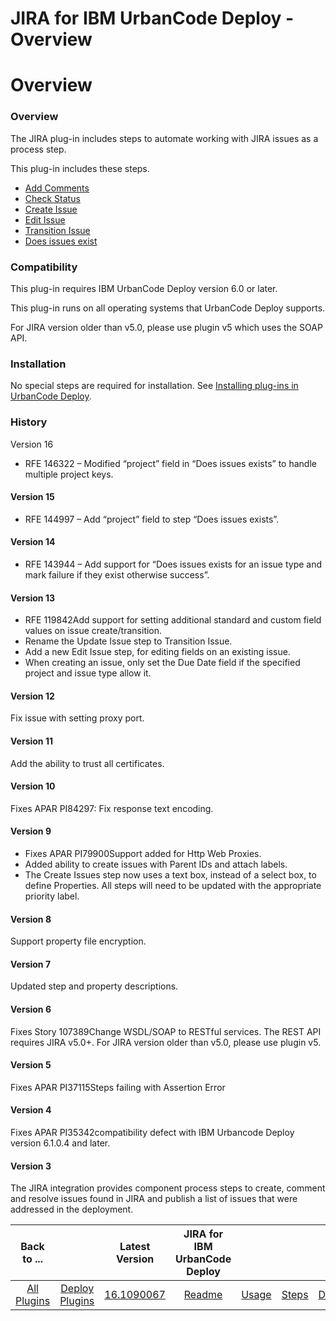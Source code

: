 
JIRA for IBM UrbanCode Deploy - Overview
========================================

# Overview


### Overview




The JIRA plug-in includes steps to automate working with JIRA issues as a process step.

This plug-in includes these steps.

* [Add Comments](#add_comments)
* [Check Status](#check_status)
* [Create Issue](#create_issue)
* [Edit Issue](#edit_issue)
* [Transition Issue](#transition_issue)
* [Does issues exist](#does_issues_exist)

### Compatibility

This plug-in requires IBM UrbanCode Deploy version 6.0 or later.

This plug-in runs on all operating systems that UrbanCode Deploy supports.

For JIRA version older than v5.0, please use plugin v5 which uses the SOAP API.

### Installation

No special steps are required for installation. See [Installing plug-ins in UrbanCode Deploy](https://community.ibm.com/community/user/wasdevops/blogs/laurel-dickson-bull1/2022/06/13/install-plugins "Installing plug-ins in UrbanCode Deploy").

### History

Version 16
* RFE 146322 – Modified “project” field in “Does issues exists” to handle multiple project keys.

#### Version 15

* RFE 144997 – Add “project” field to step “Does issues exists”.

#### Version 14

* RFE 143944 – Add support for “Does issues exists for an issue type and mark failure if they exist otherwise success”.

#### Version 13

* RFE 119842Add support for setting additional standard and custom field values on issue create/transition.
* Rename the Update Issue step to Transition Issue.
* Add a new Edit Issue step, for editing fields on an existing issue.
* When creating an issue, only set the Due Date field if the specified project and issue type allow it.

#### Version 12

Fix issue with setting proxy port.

#### Version 11

Add the ability to trust all certificates.

#### Version 10

Fixes APAR PI84297: Fix response text encoding.

#### Version 9

* Fixes APAR PI79900Support added for Http Web Proxies.
* Added ability to create issues with Parent IDs and attach labels.
* The Create Issues step now uses a text box, instead of a select box, to define Properties. All steps will need to be updated with the appropriate priority label.

#### Version 8

Support property file encryption.

#### Version 7

Updated step and property descriptions.

#### Version 6

Fixes Story 107389Change WSDL/SOAP to RESTful services. The REST API requires JIRA v5.0+. For JIRA version older than v5.0, please use plugin v5.

#### Version 5

Fixes APAR PI37115Steps failing with Assertion Error

#### Version 4

Fixes APAR PI35342compatibility defect with IBM Urbancode Deploy version 6.1.0.4 and later.

#### Version 3

The JIRA integration provides component process steps to create, comment and resolve issues found in JIRA and publish a list of issues that were addressed in the deployment.


|Back to ...||Latest Version|JIRA for IBM UrbanCode Deploy ||||
| :---: | :---: | :---: | :---: | :---: | :---: | :---: |
|[All Plugins](../../index.md)|[Deploy Plugins](../README.md)|[16.1090067](https://raw.githubusercontent.com/UrbanCode/IBM-UCD-PLUGINS/main/files/JIRA/JIRA-16.1090067.zip)|[Readme](README.md)|[Usage](usage.md)|[Steps](steps.md)|[Downloads](downloads.md)|

